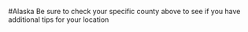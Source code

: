 #Alaska
 Be sure to check your specific county above to see if you have additional tips for your location